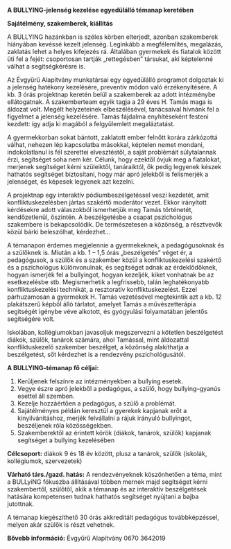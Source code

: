 **A BULLYING-jelenség kezelése egyedülálló témanap keretében**

**Sajátélmény, szakemberek, kiállítás**

A  BULLYING  hazánkban  is  széles  körben  elterjedt,  azonban  szakemberek  hiányában  kevéssé  kezelt jelenség. Leginkább a megfélemlítés, megalázás, zaklatás lehet a helyes kifejezés rá. Általában gyermekek és  fiatalok  között  üti  fel  a  fejét:  csoportosan  tartják  „rettegésben”  társukat,  aki  képtelenné  válhat  a segítségkérésre is.

Az Évgyűrű Alapítvány munkatársai egy egyedülálló programot dolgoztak ki a jelenség hatékony kezelésére, preventív  módon  való  érzékenyítésére.  A  kb.  3  órás  projektnap  keretén  belül  a  szakemberek  az  adott intézménybe ellátogatnak. A szakemberteam egyik tagja a 29 éves H. Tamás maga is áldozat volt. Megélt helyzeteinek  elbeszélésével,  tanácsaival  hívnánk  fel  a  figyelmet  a  jelenség  kezelésére.  Tamás  fájdalma enyhítéseként festeni kezdett: így adja ki magából a felgyülemlett megaláztatást.

A gyermekkorban sokat bántott, zaklatott ember felnőtt korára zárkózottá válhat, nehezen lép kapcsolatba másokkal,  képtelen  nemet  mondani,  indokolatlanul  is  fél  szerettei  elvesztéstől,  a  saját  problémáit súlytalannak érzi, segítséget soha nem kér. Célunk, hogy ezektől óvjuk meg a fiatalokat, merjenek segítséget kérni  szüleiktől,  tanáraiktól,  ők  pedig  legyenek  készek  hathatós  segítséget  biztosítani,  hogy  már  apró jelekből is felismerjék a jelenséget, és képesek legyenek azt kezelni.

A projektnap egy interaktív pódiumbeszélgetéssel veszi kezdetét, amit konfliktuskezelésben jártas szakértő moderátor  vezet.  Ekkor  irányított  kérdésekre  adott  válaszokból  ismerhetjük  meg  Tamás  történetét, kendőzetlenül,  őszintén.  A  beszélgetésbe  a  csapat  pszichológus  szakembere  is  bekapcsolódik.  De természetesen a közönség, a résztvevők közül bárki beleszólhat, kérdezhet…

A témanapon érdemes megjelennie a gyermekeknek, a pedagógusoknak és a szülőknek is. Miután a kb. 1 – 1,5 órás „beszélgetés” véget ér, a pedagógusok, a szülők és a szakember közül a konfliktuskezelési szakértő és a pszichológus különvonulnak, és segítséget adnak az érdeklődőknek, hogyan ismerjék fel a bullyingot, hogyan  kezeljék,  kiket  vonhatnak  be  az  esetkezelésbe  stb.  Megismerhetik  a  legfrissebb,  talán leghatékonyabb  konfliktuskezelési  technikát,  a  resztoratív  konfliktuskezelést.  Ezzel  párhuzamosan  a gyermekek H. Tamás vezetésével megtekintik azt a kb. 12 plakátszerű képből álló tárlatot, amelyet Tamás a művészetterápia segítségét igénybe véve alkotott, és gyógyulási folyamatában jelentős segítségére volt.

Iskolában, kollégiumokban javasoljuk megszervezni a kötetlen beszélgetést diákok, szülők, tanárok számára, ahol Tamással, mint áldozattal konfliktuskezelő szakember beszélget, a közönség alakíthatja a beszélgetést, sőt kérdezhet is a rendezvény pszichológusától.

**A BULLYING-témanap fő céljai:**

1) Kerüljenek felszínre az intézményekben a bullying esetek.
1) Vegye észre apró jelekből a pedagógus, a szülő, hogy bullying–gyanús esettel áll szemben.
1) Kezelje hozzáértően a pedagógus, a szülő a problémát.
1) Sajátélményes példán keresztül a gyerekek kapjanak erőt a kinyilvánításhoz, merjék felvállalni a rájuk irányuló bullyingot, beszéljenek róla közösségekben.
1) Szakemberektől  az  érintett  körök  (diákok,  tanárok,  szülők)  kapjanak  segítséget  a  bullying kezelésében

**Célcsoport:** diákok 9 és 18 év között, plusz a tanárok, szülők (iskolák, kollégiumok, szervezetek)

**Várható  társ./gazd.  hatás:**  A  rendezvényeknek  köszönhetően  a  téma,  mint  a  BULLyiNG  fókuszba állításával többen mernek majd segítséget kérni szakembertől, szülőtől, akik a témanap és az interaktív beszélgetések hatására kompetensen tudnak hathatós segítséget nyújtani a bajba jutottnak.

A  témanap  kiegészíthető  30  órás  akkreditált  pedagógus  továbbképzéssel,  melyen  akár  szülők  is  részt vehetnek.

**Bővebb információ:** Évgyűrű Alapítvány 0670 3642019 
